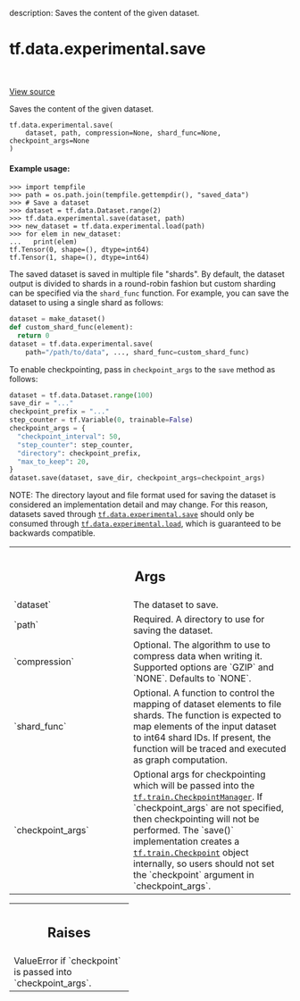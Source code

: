 description: Saves the content of the given dataset.

<div itemscope itemtype="http://developers.google.com/ReferenceObject">
<meta itemprop="name" content="tf.data.experimental.save" />
<meta itemprop="path" content="Stable" />
</div>

# tf.data.experimental.save

<!-- Insert buttons and diff -->

<table class="tfo-notebook-buttons tfo-api nocontent" align="left">

</table>

<a target="_blank" class="external" href="/code/stable/tensorflow/python/data/experimental/ops/io.py">View source</a>



Saves the content of the given dataset.

<pre class="devsite-click-to-copy prettyprint lang-py tfo-signature-link">
<code>tf.data.experimental.save(
    dataset, path, compression=None, shard_func=None, checkpoint_args=None
)
</code></pre>



<!-- Placeholder for "Used in" -->


#### Example usage:



```
>>> import tempfile
>>> path = os.path.join(tempfile.gettempdir(), "saved_data")
>>> # Save a dataset
>>> dataset = tf.data.Dataset.range(2)
>>> tf.data.experimental.save(dataset, path)
>>> new_dataset = tf.data.experimental.load(path)
>>> for elem in new_dataset:
...   print(elem)
tf.Tensor(0, shape=(), dtype=int64)
tf.Tensor(1, shape=(), dtype=int64)
```

The saved dataset is saved in multiple file "shards". By default, the dataset
output is divided to shards in a round-robin fashion but custom sharding can
be specified via the `shard_func` function. For example, you can save the
dataset to using a single shard as follows:

```python
dataset = make_dataset()
def custom_shard_func(element):
  return 0
dataset = tf.data.experimental.save(
    path="/path/to/data", ..., shard_func=custom_shard_func)
```

To enable checkpointing, pass in `checkpoint_args` to the `save` method
as follows:

```python
dataset = tf.data.Dataset.range(100)
save_dir = "..."
checkpoint_prefix = "..."
step_counter = tf.Variable(0, trainable=False)
checkpoint_args = {
  "checkpoint_interval": 50,
  "step_counter": step_counter,
  "directory": checkpoint_prefix,
  "max_to_keep": 20,
}
dataset.save(dataset, save_dir, checkpoint_args=checkpoint_args)
```

NOTE: The directory layout and file format used for saving the dataset is
considered an implementation detail and may change. For this reason, datasets
saved through <a href="../../../tf/data/experimental/save.md"><code>tf.data.experimental.save</code></a> should only be consumed through
<a href="../../../tf/data/experimental/load.md"><code>tf.data.experimental.load</code></a>, which is guaranteed to be backwards compatible.

<!-- Tabular view -->
 <table class="responsive fixed orange">
<colgroup><col width="214px"><col></colgroup>
<tr><th colspan="2"><h2 class="add-link">Args</h2></th></tr>

<tr>
<td>
`dataset`
</td>
<td>
The dataset to save.
</td>
</tr><tr>
<td>
`path`
</td>
<td>
Required. A directory to use for saving the dataset.
</td>
</tr><tr>
<td>
`compression`
</td>
<td>
Optional. The algorithm to use to compress data when writing
it. Supported options are `GZIP` and `NONE`. Defaults to `NONE`.
</td>
</tr><tr>
<td>
`shard_func`
</td>
<td>
Optional. A function to control the mapping of dataset elements
to file shards. The function is expected to map elements of the input
dataset to int64 shard IDs. If present, the function will be traced and
executed as graph computation.
</td>
</tr><tr>
<td>
`checkpoint_args`
</td>
<td>
Optional args for checkpointing which will be passed into
the <a href="../../../tf/train/CheckpointManager.md"><code>tf.train.CheckpointManager</code></a>. If `checkpoint_args` are not specified,
then checkpointing will not be performed. The `save()` implementation
creates a <a href="../../../tf/train/Checkpoint.md"><code>tf.train.Checkpoint</code></a> object internally, so users should not
set the `checkpoint` argument in `checkpoint_args`.
</td>
</tr>
</table>



<!-- Tabular view -->
 <table class="responsive fixed orange">
<colgroup><col width="214px"><col></colgroup>
<tr><th colspan="2"><h2 class="add-link">Raises</h2></th></tr>
<tr class="alt">
<td colspan="2">
ValueError if `checkpoint` is passed into `checkpoint_args`.
</td>
</tr>

</table>

